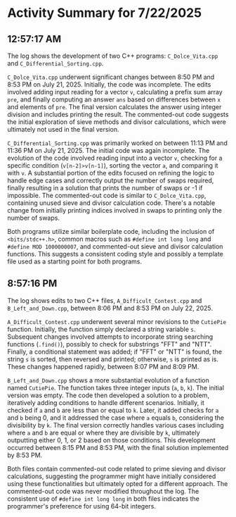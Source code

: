 # Activity Summary for 7/22/2025

## 12:57:17 AM
The log shows the development of two C++ programs: `C_Dolce_Vita.cpp` and `C_Differential_Sorting.cpp`.

`C_Dolce_Vita.cpp` underwent significant changes between 8:50 PM and 8:53 PM on July 21, 2025.  Initially, the code was incomplete.  The edits involved adding input reading for a vector `v`, calculating a prefix sum array `pre`, and finally computing an answer `ans` based on differences between `x` and elements of `pre`.  The final version calculates the answer using integer division and includes printing the result.  The commented-out code suggests the initial exploration of sieve methods and divisor calculations, which were ultimately not used in the final version.

`C_Differential_Sorting.cpp` was primarily worked on between 11:13 PM and 11:36 PM on July 21, 2025. The initial code was again incomplete.  The evolution of the code involved reading input into a vector `v`, checking for a specific condition (`v[n-2]>v[n-1]`), sorting the vector `a`, and comparing it with `v`.  A substantial portion of the edits focused on refining the logic to handle edge cases and correctly output the number of swaps required, finally resulting in a solution that prints the number of swaps or -1 if impossible.  The commented-out code is similar to `C_Dolce_Vita.cpp`, containing unused sieve and divisor calculation code.  There's a notable change from initially printing indices involved in swaps to printing only the number of swaps.

Both programs utilize similar boilerplate code, including the inclusion of `<bits/stdc++.h>`, common macros such as `#define int long long` and `#define MOD 1000000007`, and commented-out sieve and divisor calculation functions. This suggests a consistent coding style and possibly a template file used as a starting point for both programs.


## 8:57:16 PM
The log shows edits to two C++ files, `A_Difficult_Contest.cpp` and `B_Left_and_Down.cpp`, between 8:06 PM and 8:53 PM on July 22, 2025.

`A_Difficult_Contest.cpp` underwent several minor revisions to the `CutiePie` function. Initially, the function simply declared a string variable `s`. Subsequent changes involved attempts to incorporate string searching functions (`.find()`), possibly to check for substrings "FFT" and "NTT". Finally, a conditional statement was added; if "FFT" or "NTT" is found, the string `s` is sorted, then reversed and printed; otherwise, `s` is printed as is.  These changes happened rapidly, between 8:07 PM and 8:09 PM.

`B_Left_and_Down.cpp` shows a more substantial evolution of a function named `CutiePie`.  The function takes three integer inputs (`a`, `b`, `k`). The initial version was empty.  The code then developed a solution to a problem, iteratively adding conditions to handle different scenarios.  Initially, it checked if `a` and `b` are less than or equal to `k`. Later, it added checks for `a` and `b` being 0, and it addressed the case where `a` equals `b`, considering the divisibility by `k`. The final version correctly handles various cases including where `a` and `b` are equal or where they are divisible by `k`, ultimately outputting either 0, 1, or 2 based on those conditions.  This development occurred between 8:15 PM and 8:53 PM, with the final solution implemented by 8:53 PM.

Both files contain commented-out code related to prime sieving and divisor calculations, suggesting the programmer might have initially considered using these functionalities but ultimately opted for a different approach.  The commented-out code was never modified throughout the log.  The consistent use of `#define int long long` in both files indicates the programmer's preference for using 64-bit integers.
